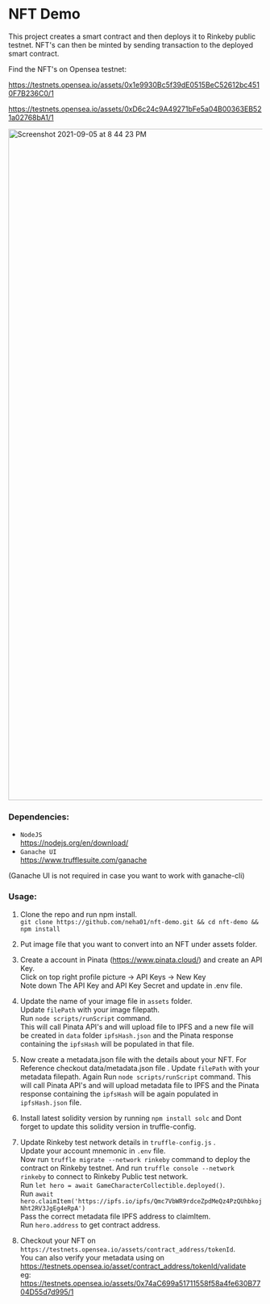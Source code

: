# NFT Demo

This project creates a smart contract and then deploys it to Rinkeby public testnet.
NFT's can then be minted by sending transaction to the deployed smart contract.

Find the NFT's on Opensea testnet:

https://testnets.opensea.io/assets/0x1e9930Bc5f39dE0515BeC52612bc4510F7B236C0/1

https://testnets.opensea.io/assets/0xD6c24c9A49271bFe5a04B00363EB521a02768bA1/1

<img width="1332" alt="Screenshot 2021-09-05 at 8 44 23 PM" src="https://user-images.githubusercontent.com/4893002/132132564-b0fb8524-3035-4e61-85db-17e5fda1fad6.png">

### Dependencies:
* `NodeJS`   
https://nodejs.org/en/download/
* `Ganache UI`  
https://www.trufflesuite.com/ganache

(Ganache UI is not required in case you want to work with ganache-cli)

### Usage:
1. Clone the repo and run npm install.  
`git clone https://github.com/neha01/nft-demo.git && cd nft-demo && npm install`

2. Put image file that you want to convert into an NFT under assets folder.

3. Create a account in Pinata (https://www.pinata.cloud/) and create an API Key.    
   Click on top right profile picture -> API Keys -> New Key    
   Note down The API Key and API Key Secret and update in .env file.

4. Update the name of your image file in `assets` folder.    
   Update `filePath` with your image filepath.    
   Run  `node scripts/runScript` command.    
   This will call Pinata API's and will upload file to IPFS and a new file will be created in `data` folder `ipfsHash.json` and the 
   Pinata response containing the `ipfsHash` will be populated in that file.

5. Now create a metadata.json file with the details about your NFT. For Reference checkout data/metadata.json file .
   Update `filePath` with your metadata filepath.
   Again Run  `node scripts/runScript` command.
   This will call Pinata API's and will upload metadata file to IPFS and the Pinata response containing the `ipfsHash` will be again populated in `ipfsHash.json`  file.

6. Install latest solidity version by running `npm install solc` and Dont forget to update this solidity version in truffle-config.

7. Update Rinkeby test network details in `truffle-config.js` .  
   Update your account mnemonic in `.env` file.  
   Now run `truffle migrate --network rinkeby` command to deploy the contract on Rinkeby testnet.
   And run `truffle console --network rinkeby` to connect to Rinkeby Public test network.  
   Run `let hero = await GameCharacterCollectible.deployed()`.    
   Run `await hero.claimItem('https://ipfs.io/ipfs/Qmc7VbWR9rdceZpdMeQz4PzQUhbkojNht2RV3JgEg4eRpA')`   
   Pass the correct metadata file IPFS address to claimItem.  
   Run `hero.address` to get contract address.  

8. Checkout your NFT on 
  `https://testnets.opensea.io/assets/contract_address/tokenId`.   
   You can also verify your metadata using on https://testnets.opensea.io/asset/contract_address/tokenId/validate     
   eg: https://testnets.opensea.io/assets/0x74aC699a51711558f58a4fe630B7704D55d7d995/1




